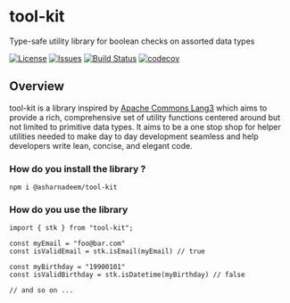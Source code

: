 # tool-kit

Type-safe utility library for boolean checks on assorted data types

[![License](https://img.shields.io/badge/license-apache_2.0-green.svg)](https://opensource.org/licenses/Apache-2.0)
[![Issues](https://img.shields.io/github/issues/asharnadeem/tool-kit)](https://github.com/asharnadeem/tool-kit/issues)
[![Build Status](https://github.com/asharnadeem/tool-kit/actions/workflows/build.yml/badge.svg)](https://github.com/asharnadeem/tool-kit/actions/workflows/build.yml)
[![codecov](https://codecov.io/gh/asharnadeem/tool-kit/branch/main/graph/badge.svg?token=AVIQP2EFWK)](https://codecov.io/gh/asharnadeem/tool-kit)

## Overview

tool-kit is a library inspired by [Apache Commons Lang3](https://commons.apache.org/proper/commons-lang/apidocs/org/apache/commons/lang3/) which aims to provide a rich, comprehensive set of utility functions centered around but not limited to primitive data types. It aims to be a one stop shop for helper utilities needed to make day to day development seamless and help developers write lean, concise, and elegant code.

### How do you install the library ?

```
npm i @asharnadeem/tool-kit
```

### How do you use the library

```
import { stk } from "tool-kit";

const myEmail = "foo@bar.com"
const isValidEmail = stk.isEmail(myEmail) // true

const myBirthday = "19900101"
const isValidBirthday = stk.isDatetime(myBirthday) // false

// and so on ...
```
